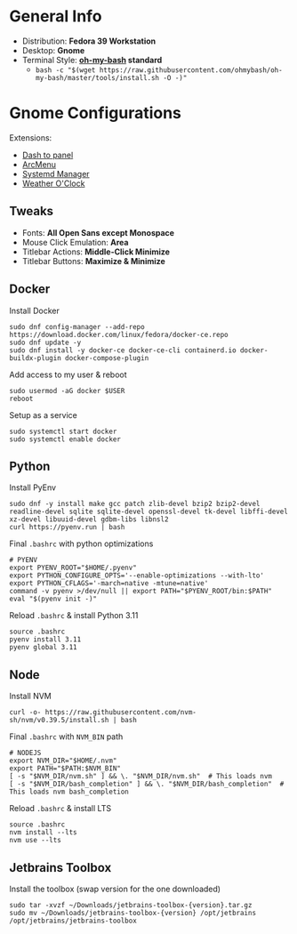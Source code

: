 # General Info
- Distribution: **Fedora 39 Workstation**
- Desktop: **Gnome**
- Terminal Style: **[oh-my-bash](https://github.com/ohmybash/oh-my-bash) standard**
  - `bash -c "$(wget https://raw.githubusercontent.com/ohmybash/oh-my-bash/master/tools/install.sh -O -)"`  

# Gnome Configurations
Extensions: 
- [Dash to panel](https://extensions.gnome.org/extension/1160/dash-to-panel/)
- [ArcMenu](https://extensions.gnome.org/extension/3628/arcmenu/)
- [Systemd Manager](https://extensions.gnome.org/extension/4174/systemd-manager/)
- [Weather O'Clock](https://extensions.gnome.org/extension/5470/weather-oclock/)

## Tweaks
- Fonts: **All Open Sans except Monospace**
- Mouse Click Emulation: **Area**
- Titlebar Actions: **Middle-Click Minimize**
- Titlebar Buttons: **Maximize & Minimize**

## Docker
Install Docker
```
sudo dnf config-manager --add-repo https://download.docker.com/linux/fedora/docker-ce.repo
sudo dnf update -y
sudo dnf install -y docker-ce docker-ce-cli containerd.io docker-buildx-plugin docker-compose-plugin
```

Add access to my user & reboot
```
sudo usermod -aG docker $USER
reboot
```

Setup as a service
```
sudo systemctl start docker
sudo systemctl enable docker
```

## Python
Install PyEnv
```
sudo dnf -y install make gcc patch zlib-devel bzip2 bzip2-devel readline-devel sqlite sqlite-devel openssl-devel tk-devel libffi-devel xz-devel libuuid-devel gdbm-libs libnsl2
curl https://pyenv.run | bash
```

Final `.bashrc` with python optimizations
```
# PYENV
export PYENV_ROOT="$HOME/.pyenv"
export PYTHON_CONFIGURE_OPTS='--enable-optimizations --with-lto'
export PYTHON_CFLAGS='-march=native -mtune=native'
command -v pyenv >/dev/null || export PATH="$PYENV_ROOT/bin:$PATH"
eval "$(pyenv init -)"
```

Reload `.bashrc` & install Python 3.11
```
source .bashrc
pyenv install 3.11
pyenv global 3.11
```

## Node
Install NVM
```
curl -o- https://raw.githubusercontent.com/nvm-sh/nvm/v0.39.5/install.sh | bash
```

Final `.bashrc` with `NVM_BIN` path
```
# NODEJS
export NVM_DIR="$HOME/.nvm"
export PATH="$PATH:$NVM_BIN"
[ -s "$NVM_DIR/nvm.sh" ] && \. "$NVM_DIR/nvm.sh"  # This loads nvm
[ -s "$NVM_DIR/bash_completion" ] && \. "$NVM_DIR/bash_completion"  # This loads nvm bash_completion
```

Reload `.bashrc` & install LTS
```
source .bashrc
nvm install --lts
nvm use --lts
```

## Jetbrains Toolbox
Install the toolbox (swap version for the one downloaded)
```
sudo tar -xvzf ~/Downloads/jetbrains-toolbox-{version}.tar.gz
sudo mv ~/Downloads/jetbrains-toolbox-{version} /opt/jetbrains
/opt/jetbrains/jetbrains-toolbox
```
